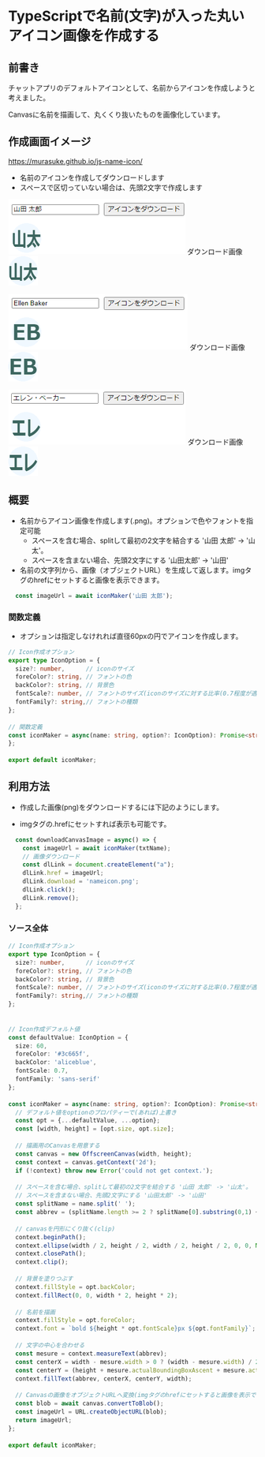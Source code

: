 # TypeScriptで名前(文字)が入った丸いアイコン画像を作成する

## 前書き

チャットアプリのデフォルトアイコンとして、名前からアイコンを作成しようと考えました。

Canvasに名前を描画して、丸くくり抜いたものを画像化しています。
## 作成画面イメージ

https://murasuke.github.io/js-name-icon/

* 名前のアイコンを作成してダウンロードします
* スペースで区切っていない場合は、先頭2文字で作成します

![form1](./img/icon-form1.png) ダウンロード画像 ![yamata](./img/yamata.png)

![form2](./img/icon-form2.png) ダウンロード画像 ![EB](./img/EB.png)

![form2](./img/icon-form3.png) ダウンロード画像 ![EB2](./img/EB2.png)

## 概要

* 名前からアイコン画像を作成します(.png)。オプションで色やフォントを指定可能
  * スペースを含む場合、splitして最初の2文字を結合する '山田 太郎' -> '山太'。
  * スペースを含まない場合、先頭2文字にする '山田太郎' -> '山田'
* 名前の文字列から、画像（オブジェクトURL）を生成して返します。imgタグのhrefにセットすると画像を表示できます。

```typescript
  const imageUrl = await iconMaker('山田 太郎');
```

### 関数定義

* オプションは指定しなけれれば直径60pxの円でアイコンを作成します。

```typescript
// Icon作成オプション
export type IconOption = {
  size?: number,      // iconのサイズ
  foreColor?: string, // フォントの色
  backColor?: string, // 背景色
  fontScale?: number, // フォントのサイズ(iconのサイズに対する比率(0.7程度が適当))
  fontFamily?: string,// フォントの種類
};

// 関数定義
const iconMaker = async(name: string, option?: IconOption): Promise<string> => {
};

export default iconMaker;
```

## 利用方法

* 作成した画像(png)をダウンロードするには下記のようにします。

* imgタグの.hrefにセットすれば表示も可能です。

```typescript
  const downloadCanvasImage = async() => {
    const imageUrl = await iconMaker(txtName);
    // 画像ダウンロード
    const dlLink = document.createElement("a"); 
    dlLink.href = imageUrl;
    dlLink.download = 'nameicon.png';
    dlLink.click();
    dlLink.remove();  
  };
```

### ソース全体

```typescript
// Icon作成オプション
export type IconOption = {
  size?: number,      // iconのサイズ
  foreColor?: string, // フォントの色
  backColor?: string, // 背景色
  fontScale?: number, // フォントのサイズ(iconのサイズに対する比率(0.7程度が適当))
  fontFamily?: string,// フォントの種類
};


// Icon作成デフォルト値
const defaultValue: IconOption = {
  size: 60,
  foreColor: '#3c665f',
  backColor: 'aliceblue',
  fontScale: 0.7,
  fontFamily: 'sans-serif'
};

const iconMaker = async(name: string, option?: IconOption): Promise<string> => {
  // デフォルト値をoptionのプロパティーで(あれば)上書き
  const opt = {...defaultValue, ...option};
  const [width, height] = [opt.size, opt.size];

  // 描画用のCanvasを用意する
  const canvas = new OffscreenCanvas(width, height);
  const context = canvas.getContext('2d');
  if (!context) throw new Error('could not get context.');

  // スペースを含む場合、splitして最初の2文字を結合する '山田 太郎' -> '山太'。
  // スペースを含まない場合、先頭2文字にする '山田太郎' -> '山田'
  const splitName = name.split(' ');
  const abbrev = (splitName.length >= 2 ? splitName[0].substring(0,1) + splitName[1].substring(0,1) : name.substring(0, 2));
  
  // canvasを円形にくり抜く(clip)
  context.beginPath();
  context.ellipse(width / 2, height / 2, width / 2, height / 2, 0, 0, Math.PI * 2);
  context.closePath();
  context.clip();

  // 背景を塗りつぶす
  context.fillStyle = opt.backColor;
  context.fillRect(0, 0, width * 2, height * 2);

  // 名前を描画
  context.fillStyle = opt.foreColor;
  context.font = `bold ${height * opt.fontScale}px ${opt.fontFamily}`;

  // 文字の中心を合わせる
  const mesure = context.measureText(abbrev);
  const centerX = width - mesure.width > 0 ? (width - mesure.width) / 2 : 0;
  const centerY = (height + mesure.actualBoundingBoxAscent + mesure.actualBoundingBoxDescent) / 2;
  context.fillText(abbrev, centerX, centerY, width);

  // Canvasの画像をオブジェクトURLへ変換(imgタグのhrefにセットすると画像を表示できる)
  const blob = await canvas.convertToBlob();
  const imageUrl = URL.createObjectURL(blob);
  return imageUrl;
};

export default iconMaker;

```